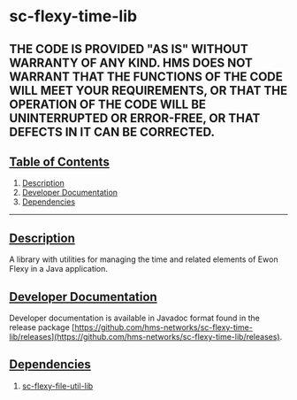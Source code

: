 # sc-flexy-time-lib

THE CODE IS PROVIDED "AS IS" WITHOUT WARRANTY OF ANY KIND. HMS DOES NOT WARRANT THAT THE FUNCTIONS OF THE CODE WILL MEET YOUR REQUIREMENTS, OR THAT THE OPERATION OF THE CODE WILL BE UNINTERRUPTED OR ERROR-FREE, OR THAT DEFECTS IN IT CAN BE CORRECTED.
---

## [Table of Contents](#table-of-contents)

1. [Description](#description)
2. [Developer Documentation](#developer-documentation)
3. [Dependencies](#dependencies)

---

## [Description](#table-of-contents)

A library with utilities for managing the time and related elements of Ewon Flexy in a Java application.

## [Developer Documentation](#table-of-contents)

Developer documentation is available in Javadoc format found in the release package [https://github.com/hms-networks/sc-flexy-time-lib/releases](https://github.com/hms-networks/sc-flexy-time-lib/releases).

## [Dependencies](#table-of-contents)
1. [sc-flexy-file-util-lib](https://github.com/hms-networks/sc-flexy-file-util-lib)

